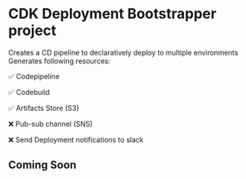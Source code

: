 # CDK Deployment Bootstrapper project

Creates a CD pipeline to declaratively deploy to multiple environments
Generates following resources:

✅ Codepipeline

✅ Codebuild

✅ Artifacts Store (S3)

❌ Pub-sub channel (SNS)

❌ Send Deployment notifications to slack

## Coming Soon

